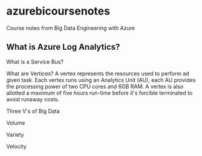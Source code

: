 # azurebicoursenotes
Course notes from Big Data Engineering with Azure

<h2>What is Azure Log Analytics?</h2>
 

What is a Service Bus?
 

What  are Vertices?
A vertex represents the resources used to perform ad given task. Each vertex runs using an Analytics Unit (AU), each AU provides the processing power of two CPU cores and 6GB RAM. A vertex is also allotted a maximum of five hours run-time before it's forcible terminated to avoid runaway costs.

 

Three V's of Big Data

Volume

Variety

Velocity